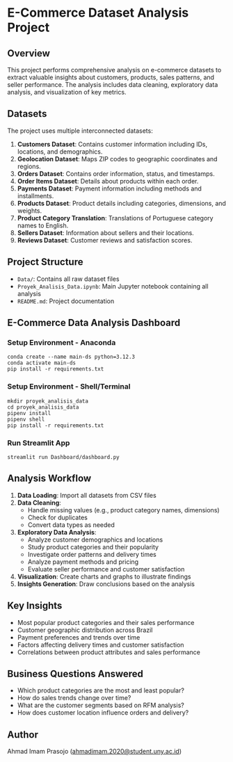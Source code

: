 # E-Commerce Dataset Analysis Project

## Overview
This project performs comprehensive analysis on e-commerce datasets to extract valuable insights about customers, products, sales patterns, and seller performance. The analysis includes data cleaning, exploratory data analysis, and visualization of key metrics.

## Datasets
The project uses multiple interconnected datasets:

1. **Customers Dataset**: Contains customer information including IDs, locations, and demographics.
2. **Geolocation Dataset**: Maps ZIP codes to geographic coordinates and regions.
3. **Orders Dataset**: Contains order information, status, and timestamps.
4. **Order Items Dataset**: Details about products within each order.
5. **Payments Dataset**: Payment information including methods and installments.
6. **Products Dataset**: Product details including categories, dimensions, and weights.
7. **Product Category Translation**: Translations of Portuguese category names to English.
8. **Sellers Dataset**: Information about sellers and their locations.
9. **Reviews Dataset**: Customer reviews and satisfaction scores.

## Project Structure
- `Data/`: Contains all raw dataset files
- `Proyek_Analisis_Data.ipynb`: Main Jupyter notebook containing all analysis
- `README.md`: Project documentation


## E-Commerce Data Analysis Dashboard

### Setup Environment - Anaconda
```
conda create --name main-ds python=3.12.3
conda activate main-ds
pip install -r requirements.txt
```

### Setup Environment - Shell/Terminal
```
mkdir proyek_analisis_data
cd proyek_analisis_data
pipenv install
pipenv shell
pip install -r requirements.txt
```

### Run Streamlit App
```
streamlit run Dashboard/dashboard.py
```

## Analysis Workflow
1. **Data Loading**: Import all datasets from CSV files
2. **Data Cleaning**:
   - Handle missing values (e.g., product category names, dimensions)
   - Check for duplicates
   - Convert data types as needed
3. **Exploratory Data Analysis**:
   - Analyze customer demographics and locations
   - Study product categories and their popularity
   - Investigate order patterns and delivery times
   - Analyze payment methods and pricing
   - Evaluate seller performance and customer satisfaction
4. **Visualization**: Create charts and graphs to illustrate findings
5. **Insights Generation**: Draw conclusions based on the analysis

## Key Insights
- Most popular product categories and their sales performance
- Customer geographic distribution across Brazil
- Payment preferences and trends over time
- Factors affecting delivery times and customer satisfaction
- Correlations between product attributes and sales performance

## Business Questions Answered
- Which product categories are the most and least popular?
- How do sales trends change over time?
- What are the customer segments based on RFM analysis?
- How does customer location influence orders and delivery?

## Author
Ahmad Imam Prasojo (ahmadimam.2020@student.uny.ac.id)

